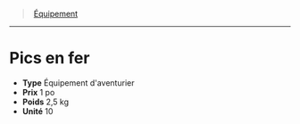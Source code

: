 ﻿---
!EquipmentItem
Type: Équipement d'aventurier
Price: 1 po
Weight: 2,5 kg
Unity: 10
Id: equipment_hd.md#pics-en-fer
ParentLink: equipment_hd.md#Équipement
Name: Pics en fer
ParentName: Équipement
NameLevel: 1
Attributes: {}
---
> [Équipement](hd_equipment.md)

---

# Pics en fer

- **Type** Équipement d'aventurier
- **Prix** 1 po
- **Poids** 2,5 kg
- **Unité** 10

